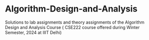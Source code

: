 # Algorithm-Design-and-Analysis


Solutions to lab assignments and theory assignments of the Algorithm Design and Analysis Course
( CSE222 course offered  during Winter Semester, 2024 at IIIT Delhi)
